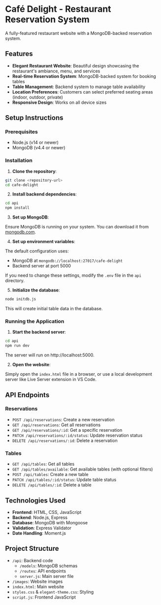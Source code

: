 # Café Delight - Restaurant Reservation System

A fully-featured restaurant website with a MongoDB-backed reservation system.

## Features

- **Elegant Restaurant Website**: Beautiful design showcasing the restaurant's ambiance, menu, and services
- **Real-time Reservation System**: MongoDB-backed system for booking tables
- **Table Management**: Backend system to manage table availability
- **Location Preferences**: Customers can select preferred seating areas (indoor, outdoor, private)
- **Responsive Design**: Works on all device sizes

## Setup Instructions

### Prerequisites

- Node.js (v14 or newer)
- MongoDB (v4.4 or newer)

### Installation

1. **Clone the repository**:

```bash
git clone <repository-url>
cd cafe-delight
```

2. **Install backend dependencies**:

```bash
cd api
npm install
```

3. **Set up MongoDB**:

Ensure MongoDB is running on your system. You can download it from [mongodb.com](https://www.mongodb.com/try/download/community).

4. **Set up environment variables**:

The default configuration uses:
- MongoDB at `mongodb://localhost:27017/cafe-delight`
- Backend server at port 5000

If you need to change these settings, modify the `.env` file in the `api` directory.

5. **Initialize the database**:

```bash
node initdb.js
```

This will create initial table data in the database.

### Running the Application

1. **Start the backend server**:

```bash
cd api
npm run dev
```

The server will run on http://localhost:5000.

2. **Open the website**:

Simply open the `index.html` file in a browser, or use a local development server like Live Server extension in VS Code.

## API Endpoints

### Reservations

- `POST /api/reservations`: Create a new reservation
- `GET /api/reservations`: Get all reservations
- `GET /api/reservations/:id`: Get a specific reservation
- `PATCH /api/reservations/:id/status`: Update reservation status
- `DELETE /api/reservations/:id`: Delete a reservation

### Tables

- `GET /api/tables`: Get all tables
- `GET /api/tables/available`: Get available tables (with optional filters)
- `POST /api/tables`: Create a new table
- `PATCH /api/tables/:id/status`: Update table status
- `DELETE /api/tables/:id`: Delete a table

## Technologies Used

- **Frontend**: HTML, CSS, JavaScript
- **Backend**: Node.js, Express
- **Database**: MongoDB with Mongoose
- **Validation**: Express Validator
- **Date Handling**: Moment.js

## Project Structure

- `/api`: Backend code
  - `/models`: MongoDB schemas
  - `/routes`: API endpoints
  - `server.js`: Main server file
- `/images`: Website images
- `index.html`: Main website
- `styles.css` & `elegant-theme.css`: Styling
- `script.js`: Frontend JavaScript 